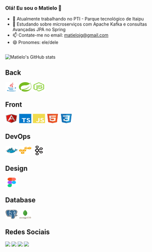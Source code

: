 ### Olá! Eu sou o Matielo 👋

- 🔭 Atualmente trabalhando no PTI - Parque tecnológico de Itaipu
- 🌱 Estudando sobre microserviços com Apache Kafka e consultas Avançadas JPA no Spring
- 📫 Contate-me no email: matielojg@gmail.com
- 😄 Pronomes: ele/dele

##

![Matielo's GitHub stats](https://github-readme-stats.vercel.app/api?username=matielojg&show_icons=true&theme=github_dark&)
<div style="display: inline_block">

## Back

  <img align="center" alt="Mati-Java" height="30" width="40" src="https://raw.githubusercontent.com/devicons/devicon/master/icons/java/java-original.svg">
  <img align="center" alt="Mati-Java" height="30" width="40" src="https://raw.githubusercontent.com/devicons/devicon/master/icons/spring/spring-original.svg">  
  <img align="center" alt="Mati-Nodejs" height="30" width="40" src="https://raw.githubusercontent.com/devicons/devicon/master/icons/nodejs/nodejs-original.svg">
  
## Front

  <img align="center" alt="Mati-Angular" height="30" width="40" src="https://raw.githubusercontent.com/devicons/devicon/master/icons/angularjs/angularjs-original.svg">
  <img align="center" alt="Mati-Ts" height="30" width="40" src="https://raw.githubusercontent.com/devicons/devicon/master/icons/typescript/typescript-plain.svg">
  <img align="center" alt="Mati-Js" height="30" width="40" src="https://raw.githubusercontent.com/devicons/devicon/master/icons/javascript/javascript-plain.svg">  
  <img align="center" alt="Mati-HTML" height="30" width="40" src="https://raw.githubusercontent.com/devicons/devicon/master/icons/html5/html5-original.svg">
  <img align="center" alt="Mati-CSS" height="30" width="40" src="https://raw.githubusercontent.com/devicons/devicon/master/icons/css3/css3-original.svg">

## DevOps

  <img align="center" alt="Mati-Docker" height="30" width="40" src="https://raw.githubusercontent.com/devicons/devicon/master/icons/docker/docker-original.svg">
   <img align="center" alt="Mati-Amazon" height="30" width="40" src="https://raw.githubusercontent.com/devicons/devicon/master/icons/amazonwebservices/amazonwebservices-original.svg">
   <img align="center" alt="Rafa-Apachekafka" height="30" width="40" src="https://raw.githubusercontent.com/devicons/devicon/master/icons/apachekafka/apachekafka-original.svg">
   
## Design

   <img align="center" alt="Mati-Figma" height="30" width="40" src="https://raw.githubusercontent.com/devicons/devicon/master/icons/figma/figma-original.svg">
   
## Database

  <img align="center" alt="Mati-Postgres" height="30" width="40" src="https://raw.githubusercontent.com/devicons/devicon/master/icons/postgresql/postgresql-original.svg">
  <img align="center" alt="Mati-Mssql" height="30" width="40" src="https://raw.githubusercontent.com/devicons/devicon/master/icons/mongodb/mongodb-original-wordmark.svg">
  
  <!-- <img align="right" alt="Mati-pic" height="150" style="border-radius:50px;" src="https://media.discordapp.net/attachments/639956127056134178/890373478988013628/Publicacoes_Instagram_1_1.png?width=676&height=676"> -->
</div>


## Redes Sociais

<div> 
 
  <a href="https://www.instagram.com/matielojg" target="_blank"><img src="https://img.shields.io/badge/-Instagram-%23E4405F?style=for-the-badge&logo=instagram&logoColor=white" target="_blank"></a>
 <a href="https://discord.gg/Matielo#8757" target="_blank"><img src="https://img.shields.io/badge/Discord-7289DA?style=for-the-badge&logo=discord&logoColor=white" target="_blank"></a> 
  <a href="https://www.linkedin.com/in/matielojg/" target="_blank"><img src="https://img.shields.io/badge/-LinkedIn-%230077B5?style=for-the-badge&logo=linkedin&logoColor=white" target="_blank"></a>
  <a href = "mailto:matielojg@gmail.com"><img src="https://img.shields.io/badge/-Gmail-%23333?style=for-the-badge&logo=gmail&logoColor=white" target="_blank"></a>
    
</div>
